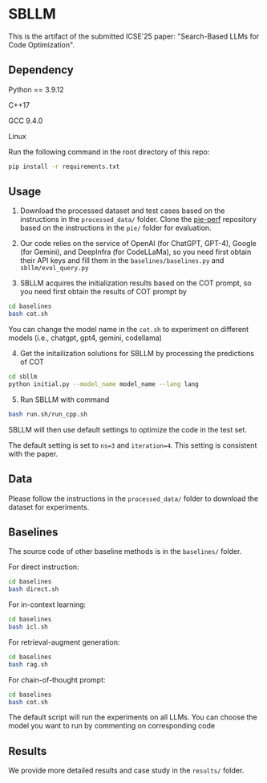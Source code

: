 # SBLLM

This is the artifact of the submitted ICSE'25 paper: "Search-Based LLMs for Code Optimization".



## Dependency

Python == 3.9.12

C++17

GCC 9.4.0

Linux

Run the following command in the root directory of this repo:

```sh
pip install -r requirements.txt
```



## Usage

1. Download the processed dataset and test cases based on the instructions in the `processed_data/` folder. Clone the [pie-perf](https://github.com/madaan/pie-perf/tree/main) repository based on the instructions in the `pie/` folder for evaluation.

2. Our code relies on the service of OpenAI (for ChatGPT, GPT-4), Google (for Gemini), and DeepInfra (for CodeLLaMa), so you need first obtain their API keys and fill them in the `baselines/baselines.py` and `sbllm/evol_query.py` 

3. SBLLM acquires the initialization results based on the COT prompt, so you need first obtain the results of COT prompt by 

```bash
cd baselines  
bash cot.sh
```
You can change the model name in the `cot.sh` to experiment on different models (i.e., chatgpt, gpt4, gemini, codellama)

4. Get the initailization solutions for SBLLM by processing the predictions of COT 

```bash
cd sbllm   
python initial.py --model_name model_name --lang lang
```

5. Run SBLLM with command

```bash
bash run.sh/run_cpp.sh
```

SBLLM will then use default settings to optimize the code in the test set.

The default setting is set to `ns=3` and `iteration=4`. This setting is consistent with the paper. 


## Data

Please follow the instructions in the `processed_data/` folder to download the dataset for experiments.

## Baselines

The source code of other baseline methods is in the `baselines/` folder.

For direct instruction:

```bash
cd baselines  
bash direct.sh
```

For in-context learning:

```bash
cd baselines  
bash icl.sh
```

For retrieval-augment generation:

```bash
cd baselines  
bash rag.sh
```

For chain-of-thought prompt:

```bash
cd baselines  
bash cot.sh
```

The default script will run the experiments on all LLMs. You can choose the model you want to run by commenting on corresponding code

## Results

We provide more detailed results and case study in the `results/` folder.
